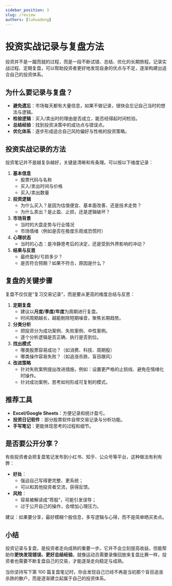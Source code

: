 ```yaml
---
sidebar_position: 3
slug: /review
authors: [luhuadong]
---
```


# 投资实战记录与复盘方法

投资并不是一蹴而就的过程，而是一段不断试错、总结、优化的长期旅程。记录实战过程、定期复盘，可以帮助投资者更好地发现自身的优点与不足，逐渐构建出适合自己的投资体系。



## 为什么要记录与复盘？

- **避免遗忘**：市场每天都有大量信息，如果不做记录，很快会忘记自己当时的想法与逻辑。
- **检验逻辑**：买入/卖出时的理由是否成立，能否经得起时间检验。
- **总结经验**：找到投资决策中的成功点与错误点。
- **优化体系**：逐步形成适合自己风险偏好与性格的投资策略。



## 投资实战记录的方法

投资笔记并不是越复杂越好，关键是清晰和有条理。可以按以下维度记录：

1. **基本信息**
   - 股票代码与名称
   - 买入/卖出时间与价格
   - 买入/卖出数量
2. **投资逻辑**
   - 为什么买入？是因为估值便宜、基本面改善、还是技术走势？
   - 为什么卖出？是止盈、止损，还是逻辑破坏？
3. **市场背景**
   - 当时的大盘走势与行业情况
   - 市场情绪（例如是否在极度乐观或恐慌时）
4. **心理状态**
   - 当时的心态：是冷静思考后的决定，还是受到外界影响的冲动？
5. **结果与反思**
   - 最终盈利/亏损多少？
   - 是否符合预期？如果不符合，原因是什么？



## 复盘的关键步骤

复盘不仅仅是“复习交易记录”，而是要从更高的维度总结与反思：

1. **定期复盘**
   - 建议以**月度/季度/年度**为周期进行复盘。
   - 时间周期越长，越能剔除短期噪音，聚焦长期趋势。
2. **分类分析**
   - 把投资分为成功案例、失败案例、中性案例。
   - 逐个分析逻辑是否正确、执行是否到位。
3. **找出模式**
   - 哪类股票容易成功？（如消费、科技、周期股）
   - 哪类操作容易失败？（如追涨杀跌、盲目跟风）
4. **改进策略**
   - 针对失败案例提出改进措施，例如：设置更严格的止损线、避免在情绪化时操作。
   - 针对成功案例，思考如何形成可复制的模式。



## 推荐工具

- **Excel/Google Sheets**：方便记录和统计盈亏。
- **投资日记软件**：部分股票软件自带交易记录与分析功能。
- **手写笔记**：更能体现思考的过程和细节。



## 是否要公开分享？

有些投资者会把复盘笔记发布到小红书、知乎、公众号等平台，这种做法有利有弊：

- **好处**：
  - 强迫自己写得更完整、更系统；
  - 可以和其他投资者交流，获得反馈。
- **风险**：
  - 容易被解读成“荐股”，可能引发误导；
  - 过于公开自己的操作，会增加心理压力。

建议：如果要分享，最好模糊个股信息，多写逻辑与心得，而不是简单晒买卖点。



## 小结

投资记录与复盘，是投资者走向成熟的重要一步。它并不会立刻提高收益，但能帮助你**更快发现错误、更好总结经验**。就像运动员需要录像回放来复盘比赛一样，投资者也需要不断复盘自己的交易，才能逐渐走向稳定与成熟。

当你坚持写下第 100 篇复盘笔记时，你会发现自己已经不再是当初那个盲目追涨杀跌的散户，而是逐渐建立起属于自己的投资体系。

